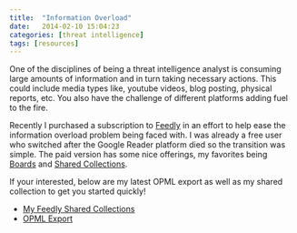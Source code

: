 ```yaml
---
title:  "Information Overload"
date:   2014-02-10 15:04:23
categories: [threat intelligence]
tags: [resources]
---
```

One of the disciplines of being a threat intelligence analyst is consuming large amounts of information and in turn taking
necessary actions.  This could include media types like, youtube videos, blog posting, physical reports, etc.  You also have
the challenge of different platforms adding fuel to the fire.
 
Recently I purchased a subscription to <a href="https://feedly.com">Feedly</a> in an effort to help ease the information
overload problem being faced with.  I was already a free user who switched after the Google Reader platform died so the
transition was simple.  The paid version has some nice offerings, my favorites being <a href="https://blog.feedly.com/boards/">Boards</a> and <a href="https://blog.feedly.com/launching-shared-collections">Shared Collections</a>.

If your interested, below are my latest OPML export as well as my shared collection to get you started quickly!

<ul>
    <li><a href="https://feedly.com/ashbyca">My Feedly Shared Collections</a></li>
    <li><a href="https://ashby.keybase.pub/Blog/feedly.opml.xml">OPML Export</a></li>
</ul>

